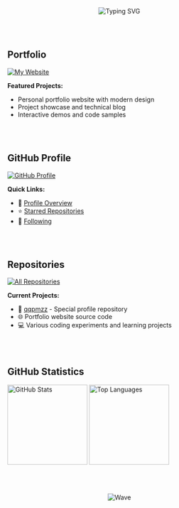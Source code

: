<div align="center">

<img src="https://readme-typing-svg.herokuapp.com?font=Fira+Code&weight=600&size=28&pause=1000&color=6366F1&center=true&vCenter=true&width=600&lines=Hi+there!+I'm+qqpmzz;Welcome+to+my+GitHub+Profile!;Let's+build+something+amazing!" alt="Typing SVG" />

</div>

<br><br>

## Portfolio

<a href="https://qqpmzz.github.io/" target="_blank">
<img src="https://img.shields.io/badge/Visit_My_Website-qqpmzz.github.io-FF6B6B?style=for-the-badge&logo=safari&logoColor=white&labelColor=1a1a1a" alt="My Website" />
</a>

**Featured Projects:**
- Personal portfolio website with modern design
- Project showcase and technical blog
- Interactive demos and code samples

<br><br>

## GitHub Profile

<a href="https://github.com/qqpmzz" target="_blank">
<img src="https://img.shields.io/badge/GitHub_Profile-qqpmzz-4ECDC4?style=for-the-badge&logo=github&logoColor=white&labelColor=1a1a1a" alt="GitHub Profile" />
</a>

**Quick Links:**
- 👤 [Profile Overview](https://github.com/qqpmzz)
- ⭐ [Starred Repositories](https://github.com/qqpmzz?tab=stars)
- 👥 [Following](https://github.com/qqpmzz?tab=following)

<br><br>

## Repositories

<a href="https://github.com/qqpmzz?tab=repositories" target="_blank">
<img src="https://img.shields.io/badge/All_Repositories-Browse_My_Code-45B7D1?style=for-the-badge&logo=git&logoColor=white&labelColor=1a1a1a" alt="All Repositories" />
</a>

**Current Projects:**
- 📄 [qqpmzz](https://github.com/qqpmzz/qqpmzz) - Special profile repository
- 🌐 Portfolio website source code
- 💻 Various coding experiments and learning projects

<br><br>

## GitHub Statistics

<p align="left">
<img height="180em" src="https://github-readme-stats.vercel.app/api?username=qqpmzz&show_icons=true&theme=tokyonight&hide_border=true&bg_color=0D1117&title_color=6366F1&icon_color=FF6B6B&text_color=C9D1D9" alt="GitHub Stats" />
<img height="180em" src="https://github-readme-stats.vercel.app/api/top-langs/?username=qqpmzz&layout=compact&theme=tokyonight&hide_border=true&bg_color=0D1117&title_color=6366F1&text_color=C9D1D9" alt="Top Languages" />
</p>

<br><br>

<div align="center">

![Wave](https://raw.githubusercontent.com/mayhemantt/mayhemantt/Update/svg/Bottom.svg)

</div>

<!--
**qqpmzz/qqpmzz** is a ✨ _special_ ✨ repository because its `README.md` (this file) appears on your GitHub profile.
-->